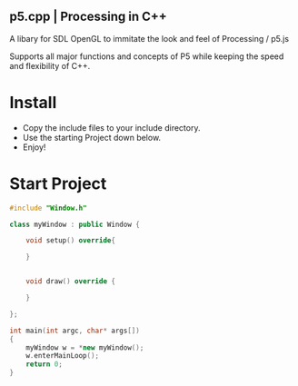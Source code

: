 ## p5.cpp   |   Processing in C++

A libary for SDL OpenGL to immitate the look and feel of Processing / p5.js

Supports all major functions and concepts of P5 while keeping the speed and flexibility of C++.

# Install

* Copy the include files to your include directory.
* Use the starting Project down below.
* Enjoy!

# Start Project
```cpp
#include "Window.h"

class myWindow : public Window {

    void setup() override{

    }


    void draw() override {

    }

};

int main(int argc, char* args[])
{
    myWindow w = *new myWindow();
    w.enterMainLoop();
    return 0;
}

```

